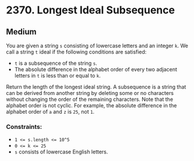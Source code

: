 # 2370. Longest Ideal Subsequence

## Medium

You are given a string `s` consisting of lowercase letters and an integer `k`. We call a string `t` ideal if the
following conditions are satisfied:

- `t` is a subsequence of the string `s`.
- The absolute difference in the alphabet order of every two adjacent letters in `t` is less than or equal to `k`.

Return the length of the longest ideal string. A subsequence is a string that can be derived from another string by
deleting some or no characters without changing the order of the remaining characters. Note that the alphabet order is
not cyclic. For example, the absolute difference in the alphabet order of `a` and `z` is `25`, not `1`.

### Constraints:

- `1 <= s.length <= 10^5`
- `0 <= k <= 25`
- `s` consists of lowercase English letters.
